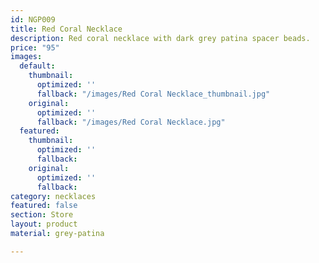 ```yaml
---
id: NGP009
title: Red Coral Necklace
description: Red coral necklace with dark grey patina spacer beads.
price: "95"
images:
  default:
    thumbnail:
      optimized: ''
      fallback: "/images/Red Coral Necklace_thumbnail.jpg"
    original:
      optimized: ''
      fallback: "/images/Red Coral Necklace.jpg"
  featured:
    thumbnail:
      optimized: ''
      fallback:
    original:
      optimized: ''
      fallback:
category: necklaces
featured: false
section: Store
layout: product
material: grey-patina

---
```

